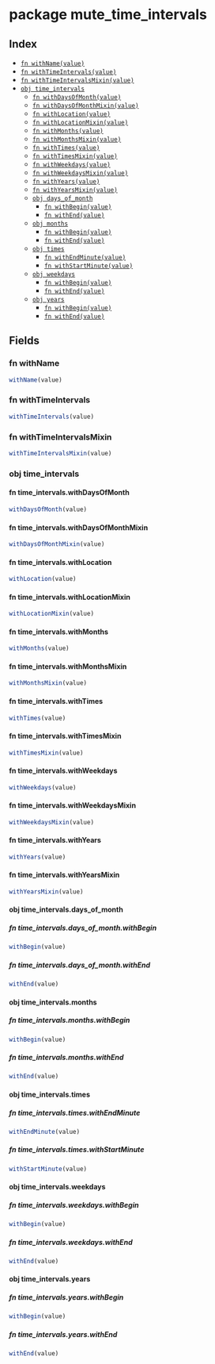 # package mute_time_intervals



## Index

* [`fn withName(value)`](#fn-withname)
* [`fn withTimeIntervals(value)`](#fn-withtimeintervals)
* [`fn withTimeIntervalsMixin(value)`](#fn-withtimeintervalsmixin)
* [`obj time_intervals`](#obj-time_intervals)
  * [`fn withDaysOfMonth(value)`](#fn-time_intervalswithdaysofmonth)
  * [`fn withDaysOfMonthMixin(value)`](#fn-time_intervalswithdaysofmonthmixin)
  * [`fn withLocation(value)`](#fn-time_intervalswithlocation)
  * [`fn withLocationMixin(value)`](#fn-time_intervalswithlocationmixin)
  * [`fn withMonths(value)`](#fn-time_intervalswithmonths)
  * [`fn withMonthsMixin(value)`](#fn-time_intervalswithmonthsmixin)
  * [`fn withTimes(value)`](#fn-time_intervalswithtimes)
  * [`fn withTimesMixin(value)`](#fn-time_intervalswithtimesmixin)
  * [`fn withWeekdays(value)`](#fn-time_intervalswithweekdays)
  * [`fn withWeekdaysMixin(value)`](#fn-time_intervalswithweekdaysmixin)
  * [`fn withYears(value)`](#fn-time_intervalswithyears)
  * [`fn withYearsMixin(value)`](#fn-time_intervalswithyearsmixin)
  * [`obj days_of_month`](#obj-time_intervalsdays_of_month)
    * [`fn withBegin(value)`](#fn-time_intervalsdays_of_monthwithbegin)
    * [`fn withEnd(value)`](#fn-time_intervalsdays_of_monthwithend)
  * [`obj months`](#obj-time_intervalsmonths)
    * [`fn withBegin(value)`](#fn-time_intervalsmonthswithbegin)
    * [`fn withEnd(value)`](#fn-time_intervalsmonthswithend)
  * [`obj times`](#obj-time_intervalstimes)
    * [`fn withEndMinute(value)`](#fn-time_intervalstimeswithendminute)
    * [`fn withStartMinute(value)`](#fn-time_intervalstimeswithstartminute)
  * [`obj weekdays`](#obj-time_intervalsweekdays)
    * [`fn withBegin(value)`](#fn-time_intervalsweekdayswithbegin)
    * [`fn withEnd(value)`](#fn-time_intervalsweekdayswithend)
  * [`obj years`](#obj-time_intervalsyears)
    * [`fn withBegin(value)`](#fn-time_intervalsyearswithbegin)
    * [`fn withEnd(value)`](#fn-time_intervalsyearswithend)

## Fields

### fn withName

```ts
withName(value)
```



### fn withTimeIntervals

```ts
withTimeIntervals(value)
```



### fn withTimeIntervalsMixin

```ts
withTimeIntervalsMixin(value)
```



### obj time_intervals


#### fn time_intervals.withDaysOfMonth

```ts
withDaysOfMonth(value)
```



#### fn time_intervals.withDaysOfMonthMixin

```ts
withDaysOfMonthMixin(value)
```



#### fn time_intervals.withLocation

```ts
withLocation(value)
```



#### fn time_intervals.withLocationMixin

```ts
withLocationMixin(value)
```



#### fn time_intervals.withMonths

```ts
withMonths(value)
```



#### fn time_intervals.withMonthsMixin

```ts
withMonthsMixin(value)
```



#### fn time_intervals.withTimes

```ts
withTimes(value)
```



#### fn time_intervals.withTimesMixin

```ts
withTimesMixin(value)
```



#### fn time_intervals.withWeekdays

```ts
withWeekdays(value)
```



#### fn time_intervals.withWeekdaysMixin

```ts
withWeekdaysMixin(value)
```



#### fn time_intervals.withYears

```ts
withYears(value)
```



#### fn time_intervals.withYearsMixin

```ts
withYearsMixin(value)
```



#### obj time_intervals.days_of_month


##### fn time_intervals.days_of_month.withBegin

```ts
withBegin(value)
```



##### fn time_intervals.days_of_month.withEnd

```ts
withEnd(value)
```



#### obj time_intervals.months


##### fn time_intervals.months.withBegin

```ts
withBegin(value)
```



##### fn time_intervals.months.withEnd

```ts
withEnd(value)
```



#### obj time_intervals.times


##### fn time_intervals.times.withEndMinute

```ts
withEndMinute(value)
```



##### fn time_intervals.times.withStartMinute

```ts
withStartMinute(value)
```



#### obj time_intervals.weekdays


##### fn time_intervals.weekdays.withBegin

```ts
withBegin(value)
```



##### fn time_intervals.weekdays.withEnd

```ts
withEnd(value)
```



#### obj time_intervals.years


##### fn time_intervals.years.withBegin

```ts
withBegin(value)
```



##### fn time_intervals.years.withEnd

```ts
withEnd(value)
```


